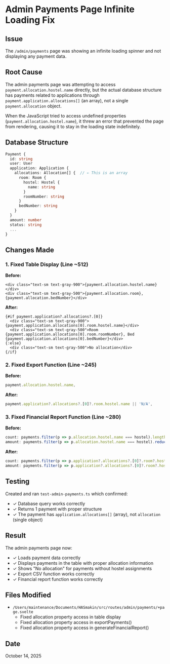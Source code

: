 # Admin Payments Page Infinite Loading Fix

## Issue
The `/admin/payments` page was showing an infinite loading spinner and not displaying any payment data.

## Root Cause
The admin payments page was attempting to access `payment.allocation.hostel.name` directly, but the actual database structure has payments related to applications through `payment.application.allocations[]` (an array), not a single `payment.allocation` object.

When the JavaScript tried to access undefined properties (`payment.allocation.hostel.name`), it threw an error that prevented the page from rendering, causing it to stay in the loading state indefinitely.

## Database Structure
```typescript
Payment {
  id: string
  user: User
  application: Application {
    allocations: Allocation[] {  // ← This is an array
      room: Room {
        hostel: Hostel {
          name: string
        }
        roomNumber: string
      }
      bedNumber: string
    }
  }
  amount: number
  status: string
  ...
}
```

## Changes Made

### 1. Fixed Table Display (Line ~512)
**Before:**
```svelte
<div class="text-sm text-gray-900">{payment.allocation.hostel.name}</div>
<div class="text-sm text-gray-500">{payment.allocation.room}, {payment.allocation.bedNumber}</div>
```

**After:**
```svelte
{#if payment.application?.allocations?.[0]}
  <div class="text-sm text-gray-900">{payment.application.allocations[0].room.hostel.name}</div>
  <div class="text-sm text-gray-500">Room {payment.application.allocations[0].room.roomNumber}, Bed {payment.application.allocations[0].bedNumber}</div>
{:else}
  <div class="text-sm text-gray-500">No allocation</div>
{/if}
```

### 2. Fixed Export Function (Line ~245)
**Before:**
```javascript
payment.allocation.hostel.name,
```

**After:**
```javascript
payment.application?.allocations?.[0]?.room.hostel.name || 'N/A',
```

### 3. Fixed Financial Report Function (Line ~280)
**Before:**
```javascript
count: payments.filter(p => p.allocation.hostel.name === hostel).length,
amount: payments.filter(p => p.allocation.hostel.name === hostel).reduce((sum, p) => sum + p.amount, 0)
```

**After:**
```javascript
count: payments.filter(p => p.application?.allocations?.[0]?.room?.hostel?.name === hostel).length,
amount: payments.filter(p => p.application?.allocations?.[0]?.room?.hostel?.name === hostel).reduce((sum, p) => sum + p.amount, 0)
```

## Testing
Created and ran `test-admin-payments.ts` which confirmed:
- ✓ Database query works correctly
- ✓ Returns 1 payment with proper structure
- ✓ The payment has `application.allocations[]` (array), not `allocation` (single object)

## Result
The admin payments page now:
- ✓ Loads payment data correctly
- ✓ Displays payments in the table with proper allocation information
- ✓ Shows "No allocation" for payments without hostel assignments
- ✓ Export CSV function works correctly
- ✓ Financial report function works correctly

## Files Modified
- `/Users/maintenance/Documents/HASmakin/src/routes/admin/payments/+page.svelte`
  - Fixed allocation property access in table display
  - Fixed allocation property access in exportPayments()
  - Fixed allocation property access in generateFinancialReport()

## Date
October 14, 2025
